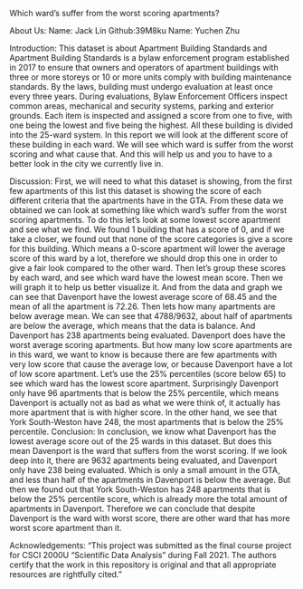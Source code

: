 Which ward’s suffer from the worst scoring apartments?
 
About Us:
Name: Jack Lin Github:39M8ku
Name: Yuchen Zhu
 
Introduction:
This dataset is about Apartment Building Standards and Apartment Building Standards is a bylaw enforcement program established in 2017 to ensure that owners and operators of apartment buildings with three or more storeys or 10 or more units comply with building maintenance standards.
By the laws, building must undergo evaluation at least once every three years. During evaluations, Bylaw Enforcement Officers inspect common areas, mechanical and security systems, parking and exterior grounds. Each item is inspected and assigned a score from one to five, with one being the lowest and five being the highest.
All these building is divided into the 25-ward system. In this report we will look at the different score of these building in each ward. We will see which ward is suffer from the worst scoring and what cause that. And this will help us and you to have to a better look in the city we currently live in.
 
Discussion:
First, we will need to what this dataset is showing, from the first few apartments of this list this dataset is showing the score of each different criteria that the apartments have in the GTA. From these data we obtained we can look at something like which ward’s suffer from the worst scoring apartments. To do this let’s look at some lowest score apartment and see what we find.
We found 1 building that has a score of 0, and if we take a closer, we found out that none of the score categories is give a score for this building. Which means a 0-score apartment will lower the average score of this ward by a lot, therefore we should drop this one in order to give a fair look compared to the other ward.
Then let’s group these scores by each ward, and see which ward have the lowest mean score. Then we will graph it to help us better visualize it. And from the data and graph we can see that Davenport have the lowest average score of 68.45 and the mean of all the apartment is 72.26. Then lets how many apartments are below average mean. We can see that 4788/9632, about half of apartments are below the average, which means that the data is balance. And Davenport has 238 apartments being evaluated. Davenport does have the worst average scoring apartments. But how many low score apartments are in this ward, we want to know is because there are few apartments with very low score that cause the average low, or because Davenport have a lot of low score apartment. Let’s use the 25% percentiles (score below 65) to see which ward has the lowest score apartment. Surprisingly Davenport only have 96 apartments that is below the 25% percentile, which means Davenport is actually not as bad as what we were think of, it actually has more apartment that is with higher score. In the other hand, we see that York South-Weston have 248, the most apartments that is below the 25% percentile.
Conclusion:
In conclusion, we know what Davenport has the lowest average score out of the 25 wards in this dataset. But does this mean Davenport is the ward that suffers from the worst scoring. If we look deep into it, there are 9632 apartments being evaluated, and Davenport only have 238 being evaluated. Which is only a small amount in the GTA, and less than half of the apartments in Davenport is below the average. But then we found out that York South-Weston has 248 apartments that is below the 25% percentile score, which is already more the total amount of apartments in Davenport. Therefore we can conclude that despite Davenport is the ward with worst score, there are other ward that has more worst score apartment than it.
 
Acknowledgements:
 “This project was submitted as the final course project for CSCI 2000U “Scientific Data Analysis” during Fall 2021. The authors certify that the work in this repository is original and that all appropriate resources are rightfully cited.”



